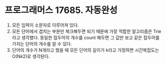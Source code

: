 # 프로그래머스 17685. 자동완성

1. 모든 입력이 소문자로 이루어져 있다.
2. 모든 단어에서 겹치는 부분만 체크해두면 되기 때문에 가장 적합한 알고리즘은 Trie라고 생각했다.
   동일한 접두어의 개수를 count 해두면 그 값만 보고 같은 접두어를 가지는 단어의 개수를 알 수 있다.
3. 단어의 개수가 N개라고 했을 때 모든 단어의 길이가 k라고 가정하면 시간복잡도는 O(N*k*2)로 생각된다.
